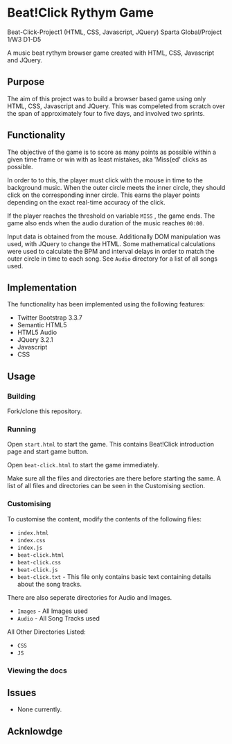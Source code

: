 # Beat!Click Rythym Game 
Beat-Click-Project1
(HTML, CSS, Javascript, JQuery) 
Sparta Global/Project 1/W3 D1-D5

A music beat rythym browser game created with HTML, CSS, Javascript and JQuery.


## Purpose
The aim of this project was to build a browser based game using only HTML, CSS, Javascript and JQuery. This was compeleted from scratch over the span of approximately four to five days, and involved two sprints. 

## Functionality

The objective of the game is to score as many points as possible within a given time frame or win with as least mistakes, aka 'Miss(ed' clicks as possible. 

In order to to this, the player must click with the mouse in time to the background music. When the outer circle meets the inner circle, they should click on the corresponding inner circle. This earns the player points depending on the exact real-time accuracy of the click. 

If the player reaches the threshold on variable `MISS` , the game ends. The game also ends when the audio duration of the music reaches `00:00`.

Input data is obtained from the mouse. Additionally DOM manipulation was used, with JQuery to change the HTML. Some mathematical calculations were used to calculate the BPM and interval delays in order to match the outer circle in time to each song. See `Audio`  directory for a list of all songs used.

## Implementation

The functionality has been implemented using the following features:

* Twitter Bootstrap 3.3.7
* Semantic HTML5
* HTML5 Audio
* JQuery 3.2.1
* Javascript 
* CSS

## Usage

### Building

Fork/clone this repository.

### Running

Open `start.html` to start the game. This contains Beat!Click introduction page and start game button.

Open `beat-click.html` to start the game immediately.

Make sure all the files and directories are there before starting the same. A list of all files and directories can be seen in the Customising section.

### Customising

To customise the content, modify the contents of the following files:

* `index.html`
* `index.css`
* `index.js`
* `beat-click.html`
* `beat-click.css`
* `beat-click.js`
* `beat-click.txt` - This file only contains basic text containing details about the song tracks.

There are also seperate directories for Audio and Images.

* `Images` - All Images used
* `Audio` - All Song Tracks used

All Other Directories Listed:

* `CSS`
* `JS`

### Viewing the docs


## Issues

* None currently.

## Acknlowdge




